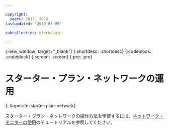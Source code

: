 ```yaml
---

copyright:
  years: 2017, 2019
lastupdated: "2019-03-05"

subcollection: blockchain

---
```


{:new_window: target="_blank"}
{:shortdesc: .shortdesc}
{:codeblock: .codeblock}
{:screen: .screen}
{:pre: .pre}

# スターター・プラン・ネットワークの運用
{: #operate-starter-plan-network}

スターター・プラン・ネットワークの操作方法を学習するには、[ネットワーク・モニターの使用](/docs/services/blockchain/v10_dashboard.html#ibp-dashboard)のチュートリアルを参照してください。
